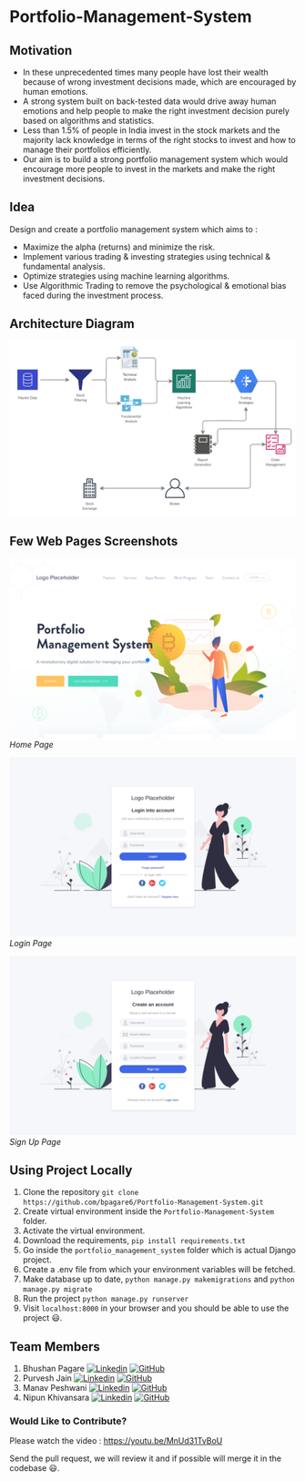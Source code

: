 # Portfolio-Management-System

## Motivation
- In these unprecedented times many people have lost their wealth because of wrong investment decisions made, which are encouraged by human emotions.
- A strong system built on back-tested data would drive away human emotions and help people to make the right investment decision purely based on algorithms and statistics.
- Less than 1.5% of people in India invest in the stock markets and the majority lack knowledge in terms of the right stocks to invest and how to manage their portfolios efficiently. 
- Our aim is to build a strong portfolio management system which would encourage more people to invest in the markets and make the right investment decisions.

## Idea
Design and create a portfolio management system which aims to :
- Maximize the alpha (returns) and minimize the risk.
- Implement various trading & investing strategies using technical & fundamental analysis.
- Optimize strategies using machine learning algorithms.
- Use Algorithmic Trading to remove the psychological & emotional bias faced during the investment process.

## Architecture Diagram
![](./images/Architecture-Diagram.png)

## Few Web Pages Screenshots
![](./images/Home-Page.png)
*Home Page*

![](./images/Login-Page.png)
*Login Page*

![](./images/Signup-Page.png)
*Sign Up Page*

## Using Project Locally
1. Clone the repository `git clone https://github.com/bpagare6/Portfolio-Management-System.git`
2. Create virtual environment inside the `Portfolio-Management-System` folder.
3. Activate the virtual environment.
4. Download the requirements, `pip install requirements.txt`
5. Go inside the `portfolio_management_system` folder which is actual Django project.
6. Create a .env file from which your environment variables will be fetched.
7. Make database up to date, `python manage.py makemigrations` and `python manage.py migrate`
8. Run the project `python manage.py runserver`
9. Visit `localhost:8000` in your browser and you should be able to use the project :smiley:.

## Team Members
1. Bhushan Pagare [![Linkedin](https://i.stack.imgur.com/gVE0j.png)](https://www.linkedin.com/in/bpagare6) [![GitHub](https://i.stack.imgur.com/tskMh.png)](https://github.com/bpagare6)
2. Purvesh Jain [![Linkedin](https://i.stack.imgur.com/gVE0j.png)](https://www.linkedin.com/in/purvesh-jain-035727155/) [![GitHub](https://i.stack.imgur.com/tskMh.png)](https://github.com/purvesh314)
3. Manav Peshwani [![Linkedin](https://i.stack.imgur.com/gVE0j.png)](https://www.linkedin.com/in/manavpeshwani/) [![GitHub](https://i.stack.imgur.com/tskMh.png)](https://github.com/manavpeshwani)
4. Nipun Khivansara [![Linkedin](https://i.stack.imgur.com/gVE0j.png)](https://www.linkedin.com/in/nipun-khivansara-152bb8199/) [![GitHub](https://i.stack.imgur.com/tskMh.png)](https://github.com/Nipunkhivansara)

### Would Like to Contribute?
Please watch the video : https://youtu.be/MnUd31TvBoU

Send the pull request, we will review it and if possible will merge it in the codebase :smiley:.